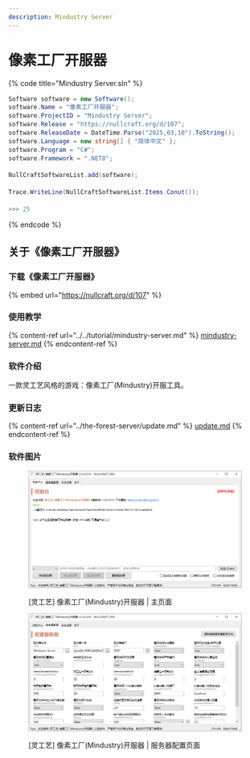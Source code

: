 ```yaml
---
description: Mindustry Server
---
```


# 像素工厂开服器

{% code title="Mindustry Server.sln" %}
```csharp
Software software = new Software();
software.Name = "像素工厂开服器";
software.ProjectID = "Mindustry Server";
software.Release = "https://nullcraft.org/d/107";
software.ReleaseDate = DateTime.Parse("2025,03,10").ToString();
software.Language = new string[] { "简体中文" };
software.Program = "C#";
software.Framework = ".NET8";

NullCraftSoftwareList.add(software);

Trace.WriteLine(NullCraftSoftwareList.Items.Conut());

>>> 25
```
{% endcode %}

## 关于《像素工厂开服器》 <a href="#guan-yu-mo-zu-jia-zai-qi-zhong-xin" id="guan-yu-mo-zu-jia-zai-qi-zhong-xin"></a>

### 下载《像素工厂开服器》 <a href="#xia-zai-mo-zu-jia-zai-qi-zhong-xin" id="xia-zai-mo-zu-jia-zai-qi-zhong-xin"></a>

{% embed url="https://nullcraft.org/d/107" %}

### 使用教学

{% content-ref url="../../tutorial/mindustry-server.md" %}
[mindustry-server.md](../../tutorial/mindustry-server.md)
{% endcontent-ref %}

### 软件介绍 <a href="#jie-shao-yu-shi-yong" id="jie-shao-yu-shi-yong"></a>

一款灵工艺风格的游戏：像素工厂(Mindustry)开服工具。

### 更新日志 <a href="#geng-xin-ri-zhi" id="geng-xin-ri-zhi"></a>

{% content-ref url="../the-forest-server/update.md" %}
[update.md](../the-forest-server/update.md)
{% endcontent-ref %}



### 软件图片 <a href="#ruan-jian-tu-pian" id="ruan-jian-tu-pian"></a>

<figure><img src="../../.gitbook/assets/mindustry-server_main.png" alt=""><figcaption><p>[灵工艺] 像素工厂(Mindustry)开服器 | 主页面</p></figcaption></figure>

<figure><img src="../../.gitbook/assets/mindustry-server_server-properties.png" alt=""><figcaption><p>[灵工艺] 像素工厂(Mindustry)开服器 | 服务器配置页面</p></figcaption></figure>
